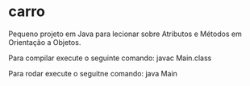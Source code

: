 # carro
Pequeno projeto em Java para lecionar sobre Atributos e Métodos em Orientação a Objetos.

Para compilar execute o seguinte comando: javac Main.class

Para rodar execute o seguitne comando: java Main
